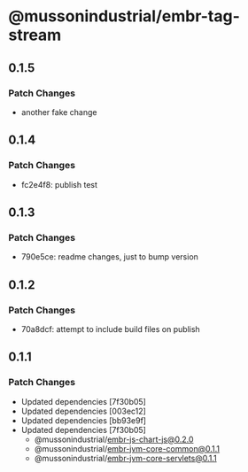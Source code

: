 # @mussonindustrial/embr-tag-stream

## 0.1.5

### Patch Changes

- another fake change

## 0.1.4

### Patch Changes

- fc2e4f8: publish test

## 0.1.3

### Patch Changes

- 790e5ce: readme changes, just to bump version

## 0.1.2

### Patch Changes

- 70a8dcf: attempt to include build files on publish

## 0.1.1

### Patch Changes

- Updated dependencies [7f30b05]
- Updated dependencies [003ec12]
- Updated dependencies [bb93e9f]
- Updated dependencies [7f30b05]
  - @mussonindustrial/embr-js-chart-js@0.2.0
  - @mussonindustrial/embr-jvm-core-common@0.1.1
  - @mussonindustrial/embr-jvm-core-servlets@0.1.1
